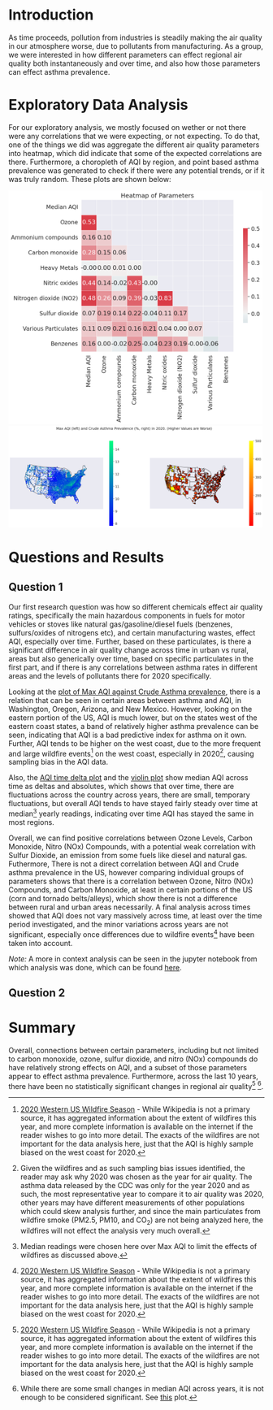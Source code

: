 # Introduction

<!-- A short paragraph introducing your project to the audience and a motivation for why this project is important. It’s fine to say your group has an interest in this topic and were keen to explore it more. -->

As time proceeds, pollution from industries is steadily making the air quality in our atmosphere worse, due to pollutants from manufacturing. As a group, we were interested in how different parameters can effect regional air quality both instantaneously and over time, and also how those parameters can effect asthma prevalence. 

# Exploratory Data Analysis

<!--  A summary of the **highlights** of your EDA, where you can show some visualizations of the exploratory data analysis your group did. --> 

For our exploratory analysis, we mostly focused on wether or not there were any correlations that we were expecting, or not expecting. To do that, one of the things we did was aggregate the different air quality parameters into heatmap, which did indicate that some of the expected correlations are there. Furthermore, a choropleth of AQI by region, and point based asthma prevalence was generated to check if there were any potential trends, or if it was truly random. These plots are shown below:

<img src ="images/gavin-heatmap.png" width="500px" alt="Heatmap of parameters">

<img src ="images/gavin-plot-1.png" width="500px" alt="Choropleth of AQI with asthma prevalence overlaid">

# Questions and Results

## Question 1

<!--  Clearly state your research question, and include 2-3 visualizations that helped you answer your research question. You can create multi-panel figures, but each of your visualizations must speak directly to your research question, and any insights you were able to get from it should be clearly articulated in the figure caption/description. -->

Our first research question was how so different chemicals effect air quality ratings, specifically the main hazardous components in fuels for motor vehicles or stoves like natural gas/gasoline/diesel fuels (benzenes, sulfurs/oxides of nitrogens etc), and certain manufacturing wastes, effect AQI, especially over time. Further, based on these particulates, is there a significant difference in air quality change across time in urban vs rural, areas but also generically over time, based on specific particulates in the first part, and if there is any correlations between asthma rates in different areas and the levels of pollutants there for 2020 specifically.

Looking at the [plot of Max AQI against Crude Asthma prevalence](./images/gavin-plot-1.png), there is a relation that can be seen in certain areas between asthma and AQI, in Washington, Oregon, Arizona, and New Mexico. However, looking on the eastern portion of the US, AQI is much lower, but on the states west of the eastern coast states, a band of relatively higher asthma prevalence can be seen, indicating that AQI is a bad predictive index for asthma on it own. Further, AQI tends to be higher on the west coast, due to the more frequent and large wildfire events[^1] on the west coast, especially in 2020[^2], causing sampling bias in the AQI data.

[^1]: [2020 Western US Wildfire Season](https://en.wikipedia.org/wiki/2020_Western_United_States_wildfire_season) - While Wikipedia is not a primary source, it has aggregated information about the extent of wildfires this year, and more complete information is available on the internet if the reader wishes to go into more detail. The exacts of the wildfires are not important for the data analysis here, just that the AQI is highly sample biased on the west coast for 2020.

[^2]: Given the wildfires and as such sampling bias issues identified, the reader may ask why 2020 was chosen as the year for air quality. The asthma data released by the CDC was only for the year 2020 and as such, the most representative year to compare it to air quality was 2020, other years may have different measurements of other populations which could skew analysis further, and since the main particulates from wildfire smoke (PM2.5, PM10, and $\text{CO}_2$) are not being analyzed here, the wildfires will not effect the analysis very much overall.

Also, the [AQI time delta plot](./images/gavin-plot-3.png) and the [violin plot](./images/gavin-aqi-violinplot.png) show median AQI across time as deltas and absolutes, which shows that over time, there are fluctuations across the country across years, there are small, temporary fluctuations, but overall AQI tends to have stayed fairly steady over time at median[^3] yearly readings, indicating over time AQI has stayed the same in most regions.  

[^3]: Median readings were chosen here over Max AQI to limit the effects of wildfires as discussed above.

Overall, we can find positive correlations between Ozone Levels, Carbon Monoxide, Nitro (NOx) Compounds, with a potential weak correlation with Sulfur Dioxide, an emission from some fuels like diesel and natural gas. Futhermore, There is not a direct correlation between AQI and Crude asthma prevalence in the US, however comparing individual groups of parameters shows that there is a correlation between Ozone, Nitro (NOx) Compounds, and Carbon Monoxide, at least in certain portions of the US (corn and tornado belts/alleys), which show there is not a difference between rural and urban areas necessarily. A final analysis across times showed that AQI does not vary massively across time, at least over the time period investigated, and the minor variations across years are not significant, especially once differences due to wildfire events[^1] have been taken into account.

*Note:* A more in context analysis can be seen in the jupyter notebook from which analysis was done, which can be found [here](./analysis/analysis1.ipynb).

## Question 2

<!--  Clearly state your research question, and include 2-3 visualizations that helped you answer your research question. You can create multi-panel figures, but each of your visualizations must speak directly to your research question, and any insights you were able to get from it should be clearly articulated in the figure caption/description. -->

# Summary

<!-- A brief paragraph that highlights your key results and what you learned from doing this project. -->

Overall, connections between certain parameters, including but not limited to  carbon monoxide, ozone, sulfur dioxide, and nitro (NOx) compounds do have relatively strong effects on AQI, and a subset of those parameters appear to effect asthma prevalence. Furthermore, across the last 10 years, there have been no statistically significant changes in regional air quality[^1] [^4].

[^4]: While there are some small changes in median AQI across years, it is not enough to be considered significant. See [this](./images/gavin-aqi-violinplot.png) plot.

